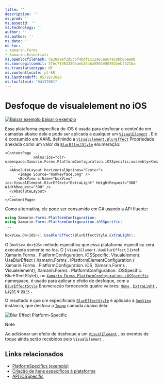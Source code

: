 ```yaml
---
title: ''
description: ''
ms.prod: ''
ms.assetid: ''
ms.technology: ''
author: ''
ms.author: ''
ms.date: ''
no-loc:
- Xamarin.Forms
- Xamarin.Essentials
ms.openlocfilehash: ce28a9ef2d5cbf4bdf1c12a85ea64ac9bb8bee8b
ms.sourcegitcommit: 57bc714633364aeb34aba9803e88802bebf321ba
ms.translationtype: MT
ms.contentlocale: pt-BR
ms.lasthandoff: 05/28/2020
ms.locfileid: "84137001"
---
```

# <a name="visualelement-blur-on-ios"></a>Desfoque de visualelement no iOS

[![Baixar exemplo ](~/media/shared/download.png) baixar o exemplo](https://docs.microsoft.com/samples/xamarin/xamarin-forms-samples/userinterface-platformspecifics)

Essa plataforma específica do iOS é usada para desfocar o conteúdo em camadas abaixo dele e pode ser aplicada a qualquer um [`VisualElement`](xref:Xamarin.Forms.VisualElement) . Ele é consumido em XAML definindo a [`VisualElement.BlurEffect`](xref:Xamarin.Forms.PlatformConfiguration.iOSSpecific.VisualElement.BlurEffectProperty) Propriedade anexada como um valor da [`BlurEffectStyle`](xref:Xamarin.Forms.PlatformConfiguration.iOSSpecific.BlurEffectStyle) enumeração:

```xaml
<ContentPage ...
             xmlns:ios="clr-namespace:Xamarin.Forms.PlatformConfiguration.iOSSpecific;assembly=Xamarin.Forms.Core">
  ...
  <AbsoluteLayout HorizontalOptions="Center">
      <Image Source="monkeyface.png" />
      <BoxView x:Name="boxView" ios:VisualElement.BlurEffect="ExtraLight" HeightRequest="300" WidthRequest="300" />
  </AbsoluteLayout>
  ...
</ContentPage>
```

Como alternativa, ele pode ser consumido em C# usando a API fluente:

```csharp
using Xamarin.Forms.PlatformConfiguration;
using Xamarin.Forms.PlatformConfiguration.iOSSpecific;
...

boxView.On<iOS>().UseBlurEffect(BlurEffectStyle.ExtraLight);
```

O `BoxView.On<iOS>` método especifica que essa plataforma específica será executada somente no Ios. O [ `VisualElement.UseBlurEffect` ] (xref: Xamarin.Forms . PlatformConfiguration. iOSSpecific. Visualelement. UseBlurEffect ( Xamarin.Forms . IPlatformElementConfiguration { Xamarin.Forms . PlatformConfiguration. iOS, Xamarin.Forms . Visualelement}, Xamarin.Forms . PlatformConfiguration. iOSSpecific. BlurEffectStyle)), no [`Xamarin.Forms.PlatformConfiguration.iOSSpecific`](xref:Xamarin.Forms.PlatformConfiguration.iOSSpecific) namespace, é usado para aplicar o efeito de desfoque, com a [`BlurEffectStyle`](xref:Xamarin.Forms.PlatformConfiguration.iOSSpecific.BlurEffectStyle) Enumeração fornecendo quatro valores: [`None`](xref:Xamarin.Forms.PlatformConfiguration.iOSSpecific.BlurEffectStyle.None) , [`ExtraLight`](xref:Xamarin.Forms.PlatformConfiguration.iOSSpecific.BlurEffectStyle.ExtraLight) , [`Light`](xref:Xamarin.Forms.PlatformConfiguration.iOSSpecific.BlurEffectStyle.Light) e [`Dark`](xref:Xamarin.Forms.PlatformConfiguration.iOSSpecific.BlurEffectStyle.Dark) .

O resultado é que um especificado [`BlurEffectStyle`](xref:Xamarin.Forms.PlatformConfiguration.iOSSpecific.BlurEffectStyle) é aplicado à [`BoxView`](xref:Xamarin.Forms.BoxView) instância, que desfoca a [`Image`](xref:Xamarin.Forms.Image) camada abaixo dela:

![](applying-blur-images/blur-effect.png "Blur Effect Platform-Specific")

> [!NOTE]
> Ao adicionar um efeito de desfoque a um [`VisualElement`](xref:Xamarin.Forms.VisualElement) , os eventos de toque ainda serão recebidos pelo `VisualElement` .

## <a name="related-links"></a>Links relacionados

- [PlatformSpecifics (exemplo)](https://docs.microsoft.com/samples/xamarin/xamarin-forms-samples/userinterface-platformspecifics)
- [Criação de itens específicos à plataforma](~/xamarin-forms/platform/platform-specifics/index.md#creating-platform-specifics)
- [API iOSSpecific](xref:Xamarin.Forms.PlatformConfiguration.iOSSpecific)
